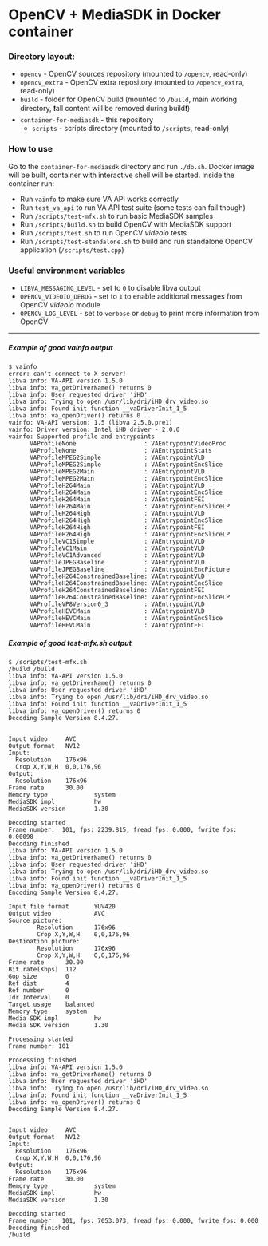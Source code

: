 OpenCV + MediaSDK in Docker container
=====================================

### Directory layout:

- `opencv` - OpenCV sources repository (mounted to `/opencv`, read-only)
- `opencv_extra` - OpenCV extra repository (mounted to `/opencv_extra`, read-only)
- `build` - folder for OpenCV build (mounted to `/build`, main working directory, ❗all content will be removed during build❗)
- `container-for-mediasdk` - this repository
  - `scripts` - scripts directory (mounted to `/scripts`, read-only)

### How to use

Go to the `container-for-mediasdk` directory and run `./do.sh`. Docker image will be built, container with interactive shell will be started. Inside the container run:

- Run `vainfo` to make sure VA API works correctly
- Run `test_va_api` to run VA API test suite (some tests can fail though)
- Run `/scripts/test-mfx.sh` to run basic MediaSDK samples
- Run `/scripts/build.sh` to build OpenCV with MediaSDK support
- Run `/scripts/test.sh` to run OpenCV _videoio_ tests
- Run `/scripts/test-standalone.sh` to build and run standalone OpenCV application (`/scripts/test.cpp`)

### Useful environment variables

- `LIBVA_MESSAGING_LEVEL` - set to `0` to disable libva output
- `OPENCV_VIDEOIO_DEBUG` - set to `1` to enable additional messages from OpenCV _videoio_ module
- `OPENCV_LOG_LEVEL` - set to `verbose` or `debug` to print more information from OpenCV


----------------------------------------------------------------------------------------------------


##### Example of good vainfo output

```
$ vainfo
error: can't connect to X server!
libva info: VA-API version 1.5.0
libva info: va_getDriverName() returns 0
libva info: User requested driver 'iHD'
libva info: Trying to open /usr/lib/dri/iHD_drv_video.so
libva info: Found init function __vaDriverInit_1_5
libva info: va_openDriver() returns 0
vainfo: VA-API version: 1.5 (libva 2.5.0.pre1)
vainfo: Driver version: Intel iHD driver - 2.0.0
vainfo: Supported profile and entrypoints
      VAProfileNone                   : VAEntrypointVideoProc
      VAProfileNone                   : VAEntrypointStats
      VAProfileMPEG2Simple            : VAEntrypointVLD
      VAProfileMPEG2Simple            : VAEntrypointEncSlice
      VAProfileMPEG2Main              : VAEntrypointVLD
      VAProfileMPEG2Main              : VAEntrypointEncSlice
      VAProfileH264Main               : VAEntrypointVLD
      VAProfileH264Main               : VAEntrypointEncSlice
      VAProfileH264Main               : VAEntrypointFEI
      VAProfileH264Main               : VAEntrypointEncSliceLP
      VAProfileH264High               : VAEntrypointVLD
      VAProfileH264High               : VAEntrypointEncSlice
      VAProfileH264High               : VAEntrypointFEI
      VAProfileH264High               : VAEntrypointEncSliceLP
      VAProfileVC1Simple              : VAEntrypointVLD
      VAProfileVC1Main                : VAEntrypointVLD
      VAProfileVC1Advanced            : VAEntrypointVLD
      VAProfileJPEGBaseline           : VAEntrypointVLD
      VAProfileJPEGBaseline           : VAEntrypointEncPicture
      VAProfileH264ConstrainedBaseline: VAEntrypointVLD
      VAProfileH264ConstrainedBaseline: VAEntrypointEncSlice
      VAProfileH264ConstrainedBaseline: VAEntrypointFEI
      VAProfileH264ConstrainedBaseline: VAEntrypointEncSliceLP
      VAProfileVP8Version0_3          : VAEntrypointVLD
      VAProfileHEVCMain               : VAEntrypointVLD
      VAProfileHEVCMain               : VAEntrypointEncSlice
      VAProfileHEVCMain               : VAEntrypointFEI
```

##### Example of good test-mfx.sh output

```
$ /scripts/test-mfx.sh
/build /build
libva info: VA-API version 1.5.0
libva info: va_getDriverName() returns 0
libva info: User requested driver 'iHD'
libva info: Trying to open /usr/lib/dri/iHD_drv_video.so
libva info: Found init function __vaDriverInit_1_5
libva info: va_openDriver() returns 0
Decoding Sample Version 8.4.27.


Input video     AVC
Output format   NV12
Input:
  Resolution    176x96
  Crop X,Y,W,H  0,0,176,96
Output:
  Resolution    176x96
Frame rate      30.00
Memory type             system
MediaSDK impl           hw
MediaSDK version        1.30

Decoding started
Frame number:  101, fps: 2239.815, fread_fps: 0.000, fwrite_fps: 0.00098
Decoding finished
libva info: VA-API version 1.5.0
libva info: va_getDriverName() returns 0
libva info: User requested driver 'iHD'
libva info: Trying to open /usr/lib/dri/iHD_drv_video.so
libva info: Found init function __vaDriverInit_1_5
libva info: va_openDriver() returns 0
Encoding Sample Version 8.4.27.

Input file format       YUV420
Output video            AVC
Source picture:
        Resolution      176x96
        Crop X,Y,W,H    0,0,176,96
Destination picture:
        Resolution      176x96
        Crop X,Y,W,H    0,0,176,96
Frame rate      30.00
Bit rate(Kbps)  112
Gop size        0
Ref dist        4
Ref number      0
Idr Interval    0
Target usage    balanced
Memory type     system
Media SDK impl          hw
Media SDK version       1.30

Processing started
Frame number: 101

Processing finished
libva info: VA-API version 1.5.0
libva info: va_getDriverName() returns 0
libva info: User requested driver 'iHD'
libva info: Trying to open /usr/lib/dri/iHD_drv_video.so
libva info: Found init function __vaDriverInit_1_5
libva info: va_openDriver() returns 0
Decoding Sample Version 8.4.27.


Input video     AVC
Output format   NV12
Input:
  Resolution    176x96
  Crop X,Y,W,H  0,0,176,96
Output:
  Resolution    176x96
Frame rate      30.00
Memory type             system
MediaSDK impl           hw
MediaSDK version        1.30

Decoding started
Frame number:  101, fps: 7053.073, fread_fps: 0.000, fwrite_fps: 0.000
Decoding finished
/build
```
